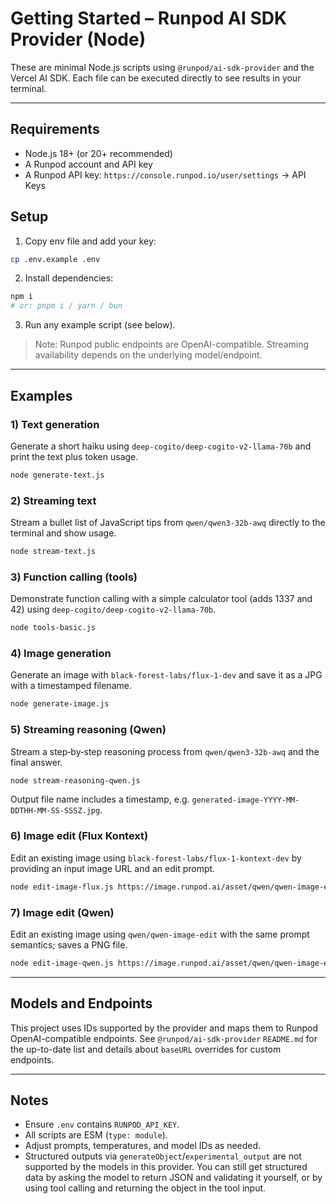 # Getting Started – Runpod AI SDK Provider (Node)

These are minimal Node.js scripts using `@runpod/ai-sdk-provider` and the Vercel AI SDK. Each file can be executed directly to see results in your terminal.

---

## Requirements

- Node.js 18+ (or 20+ recommended)
- A Runpod account and API key
- A Runpod API key: `https://console.runpod.io/user/settings` → API Keys

## Setup

1. Copy env file and add your key:

```bash
cp .env.example .env
```

2. Install dependencies:

```bash
npm i
# or: pnpm i / yarn / bun
```

3. Run any example script (see below).

> Note: Runpod public endpoints are OpenAI-compatible. Streaming availability depends on the underlying model/endpoint.

---

## Examples

### 1) Text generation

Generate a short haiku using `deep-cogito/deep-cogito-v2-llama-70b` and print the text plus token usage.

```bash
node generate-text.js
```

### 2) Streaming text

Stream a bullet list of JavaScript tips from `qwen/qwen3-32b-awq` directly to the terminal and show usage.

```bash
node stream-text.js
```

### 3) Function calling (tools)

Demonstrate function calling with a simple calculator tool (adds 1337 and 42) using `deep-cogito/deep-cogito-v2-llama-70b`.

```bash
node tools-basic.js
```

### 4) Image generation

Generate an image with `black-forest-labs/flux-1-dev` and save it as a JPG with a timestamped filename.

```bash
node generate-image.js
```

### 5) Streaming reasoning (Qwen)

Stream a step‑by‑step reasoning process from `qwen/qwen3-32b-awq` and the final answer.

```bash
node stream-reasoning-qwen.js
```

Output file name includes a timestamp, e.g. `generated-image-YYYY-MM-DDTHH-MM-SS-SSSZ.jpg`.

### 6) Image edit (Flux Kontext)

Edit an existing image using `black-forest-labs/flux-1-kontext-dev` by providing an input image URL and an edit prompt.

```bash
node edit-image-flux.js https://image.runpod.ai/asset/qwen/qwen-image-edit.png
```

### 7) Image edit (Qwen)

Edit an existing image using `qwen/qwen-image-edit` with the same prompt semantics; saves a PNG file.

```bash
node edit-image-qwen.js https://image.runpod.ai/asset/qwen/qwen-image-edit.png
```

---

## Models and Endpoints

This project uses IDs supported by the provider and maps them to Runpod OpenAI-compatible endpoints. See `@runpod/ai-sdk-provider` `README.md` for the up-to-date list and details about `baseURL` overrides for custom endpoints.

---

## Notes

- Ensure `.env` contains `RUNPOD_API_KEY`.
- All scripts are ESM (`type: module`).
- Adjust prompts, temperatures, and model IDs as needed.
- Structured outputs via `generateObject`/`experimental_output` are not supported by the models in this provider. You can still get structured data by asking the model to return JSON and validating it yourself, or by using tool calling and returning the object in the tool input.
